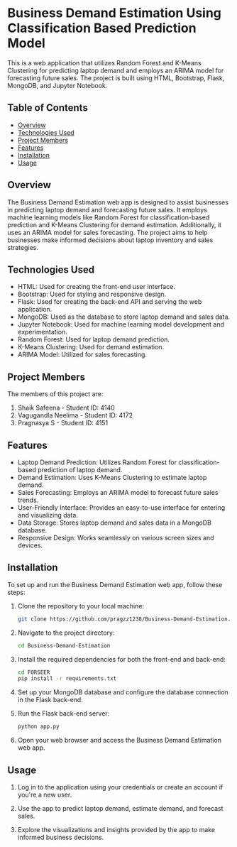 # Business Demand Estimation Using Classification Based Prediction Model

This is a web application that utilizes Random Forest and K-Means Clustering for predicting laptop demand and employs an ARIMA model for forecasting future sales. The project is built using HTML, Bootstrap, Flask, MongoDB, and Jupyter Notebook.

## Table of Contents

- [Overview](#overview)
- [Technologies Used](#technologies-used)
- [Project Members](#project-members)
- [Features](#features)
- [Installation](#installation)
- [Usage](#usage)

## Overview

The Business Demand Estimation web app is designed to assist businesses in predicting laptop demand and forecasting future sales. It employs machine learning models like Random Forest for classification-based prediction and K-Means Clustering for demand estimation. Additionally, it uses an ARIMA model for sales forecasting. The project aims to help businesses make informed decisions about laptop inventory and sales strategies.

## Technologies Used

- HTML: Used for creating the front-end user interface.
- Bootstrap: Used for styling and responsive design.
- Flask: Used for creating the back-end API and serving the web application.
- MongoDB: Used as the database to store laptop demand and sales data.
- Jupyter Notebook: Used for machine learning model development and experimentation.
- Random Forest: Used for laptop demand prediction.
- K-Means Clustering: Used for demand estimation.
- ARIMA Model: Utilized for sales forecasting.

## Project Members

The members of this project are:

1. Shaik Safeena - Student ID: 4140
2. Vagugandla Neelima - Student ID: 4172
3. Pragnasya S - Student ID: 4151

## Features

- Laptop Demand Prediction: Utilizes Random Forest for classification-based prediction of laptop demand.
- Demand Estimation: Uses K-Means Clustering to estimate laptop demand.
- Sales Forecasting: Employs an ARIMA model to forecast future sales trends.
- User-Friendly Interface: Provides an easy-to-use interface for entering and visualizing data.
- Data Storage: Stores laptop demand and sales data in a MongoDB database.
- Responsive Design: Works seamlessly on various screen sizes and devices.

## Installation

To set up and run the Business Demand Estimation web app, follow these steps:

1. Clone the repository to your local machine:

   ```bash
   git clone https://github.com/pragzz1238/Business-Demand-Estimation.git

2. Navigate to the project directory:

     ```bash
     cd Business-Demand-Estimation
     ```

3. Install the required dependencies for both the front-end and back-end:

     ```bash
     cd FORSEER
     pip install -r requirements.txt
     ```

4. Set up your MongoDB database and configure the database connection in the Flask back-end.

5. Run the Flask back-end server:
    ```bash
    python app.py
    ```
6. Open your web browser and access the Business Demand Estimation web app.


## Usage

1. Log in to the application using your credentials or create an account if you're a new user.

2. Use the app to predict laptop demand, estimate demand, and forecast sales.

3. Explore the visualizations and insights provided by the app to make informed business decisions.
